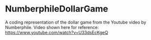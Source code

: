 # NumberphileDollarGame
A coding representation of the dollar game from the Youtube video by Numberphile. Video shown here for reference: https://www.youtube.com/watch?v=U33dsEcKgeQ

